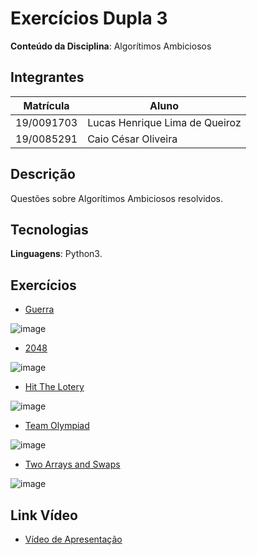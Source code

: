 # Exercícios Dupla 3

**Conteúdo da Disciplina**: Algorítimos Ambiciosos

## Integrantes

| Matrícula  | Aluno                          |
| ---------- | ------------------------------ |
| 19/0091703 | Lucas Henrique Lima de Queiroz |
| 19/0085291 | Caio César Oliveira            |

## Descrição

Questões sobre Algorítimos Ambiciosos resolvidos.

## Tecnologias

**Linguagens**: Python3.

## Exercícios

- [Guerra](https://www.beecrowd.com.br/judge/pt/problems/view/2095)

![image](https://github.com/projeto-de-algoritmos/Greed_Exercicios_Dupla3/assets/54439337/6e50fb1e-24f0-4117-922d-599ba3c35dfe)

- [2048](https://codeforces.com/contest/1221/problem/A)

![image](https://github.com/projeto-de-algoritmos/Greed_Exercicios_Dupla3/assets/54439337/cf3d16a3-6d46-42e0-b6c4-185f42f869b9)

- [Hit The Lotery](https://codeforces.com/problemset/problem/996/A)

![image](https://github.com/projeto-de-algoritmos/Greed_Exercicios_Dupla3/assets/54439337/30f24474-ab12-4389-9965-d62567db06f2)

- [Team Olympiad](https://codeforces.com/problemset/problem/490/A)

![image](https://github.com/projeto-de-algoritmos/Greed_Exercicios_Dupla3/assets/54439337/340234bc-4ba4-4f99-aa68-be40f6e04a0e)

- [Two Arrays and Swaps](https://codeforces.com/problemset/problem/1353/B)

![image](https://github.com/projeto-de-algoritmos/Greed_Exercicios_Dupla3/assets/54439337/bb982996-3e68-4ff6-9c33-7943d3bae504)

## Link Vídeo

- [Vídeo de Apresentação](https://youtu.be/4H4RQO-Yy1Y)
